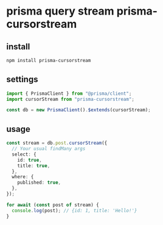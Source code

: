# prisma query stream prisma-cursorstream

## install

```sh
npm install prisma-cursorstream
```

## settings

```ts
import { PrismaClient } from "@prisma/client";
import cursorStream from "prisma-cursorstream";

const db = new PrismaClient().$extends(cursorStream);
```

## usage

```ts
const stream = db.post.cursorStream({
  // Your usual findMany args
  select: {
    id: true,
    title: true,
  },
  where: {
    published: true,
  },
});

for await (const post of stream) {
  console.log(post); // {id: 1, title: 'Hello!'}
}
```
